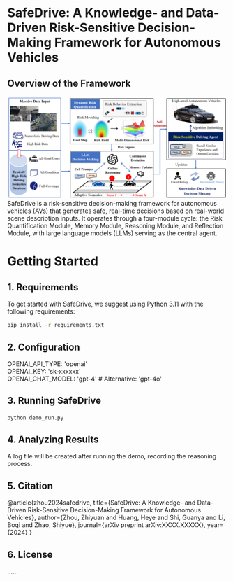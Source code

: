 # SafeDrive: A Knowledge- and Data-Driven Risk-Sensitive Decision-Making Framework for Autonomous Vehicles

<div class="content">
    <h2 class="section-title">Overview of the Framework</h2>
    <img src="figures/Fig.1.png" alt="SafeDrive Framework Overview">
</div>
SafeDrive is a risk-sensitive decision-making framework for autonomous vehicles (AVs) that generates safe, real-time decisions based on real-world scene description inputs. It operates through a four-module cycle: the Risk Quantification Module, Memory Module, Reasoning Module, and Reflection Module, with large language models (LLMs) serving as the central agent.


# Getting Started

## 1. Requirements 
To get started with SafeDrive, we suggest using Python 3.11 with the following requirements:

```bash
pip install -r requirements.txt
```

## 2. Configuration
OPENAI_API_TYPE: 'openai'   
OPENAI_KEY: 'sk-xxxxxx'  
OPENAI_CHAT_MODEL: 'gpt-4'  # Alternative: 'gpt-4o'  


## 3. Running SafeDrive

```bash
python demo_run.py
```

## 4. Analyzing Results

A log file will be created after running the demo, recording the reasoning process.

## 5. Citation
@article{zhou2024safedrive,
  title={SafeDrive: A Knowledge- and Data-Driven Risk-Sensitive Decision-Making Framework for Autonomous Vehicles},
  author={Zhou, Zhiyuan and Huang, Heye and Shi, Guanya and Li, Boqi and Zhao, Shiyue},
  journal={arXiv preprint arXiv:XXXX.XXXXX},
  year={2024}
}

## 6. License
......
